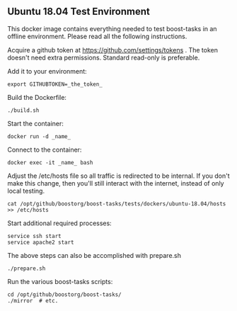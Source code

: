 
## Ubuntu 18.04 Test Environment

This docker image contains everything needed to test boost-tasks in an offline environment. Please read all the following instructions.

Acquire a github token at https://github.com/settings/tokens . The token doesn't need extra permissions. Standard read-only is preferable.

Add it to your environment:
```
export GITHUBTOKEN=_the_token_
```

Build the Dockerfile:

```
./build.sh
```

Start the container: 
```
docker run -d _name_
```

Connect to the container:
```
docker exec -it _name_ bash
```

Adjust the /etc/hosts file so all traffic is redirected to be internal. If you don't make this change, then you'll still interact with the internet, instead of only local testing.
```
cat /opt/github/boostorg/boost-tasks/tests/dockers/ubuntu-18.04/hosts >> /etc/hosts
```

Start additional required processes:
```
service ssh start
service apache2 start
```

The above steps can also be accomplished with prepare.sh
```
./prepare.sh
```

Run the various boost-tasks scripts:
```
cd /opt/github/boostorg/boost-tasks/
./mirror  # etc.
```

